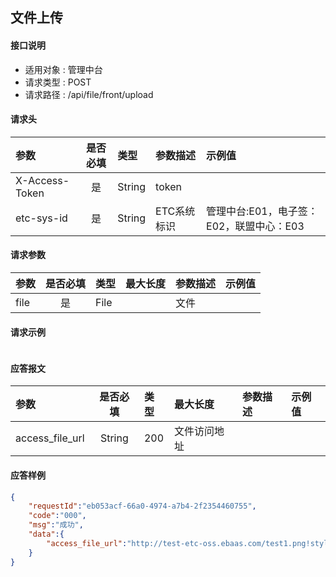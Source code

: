 ## 文件上传

#### 接口说明
* 适用对象 : 管理中台
* 请求类型 : POST
* 请求路径 : /api/file/front/upload

#### 请求头
| 参数           | 是否必填 | 类型   | 参数描述    | 示例值                    |
| :------------- | :------: | :----- | :---------- | :------------------------ |
| X-Access-Token |    是    | String | token       |                           |
| etc-sys-id     |    是    | String | ETC系统标识 | 管理中台:E01，电子签：E02，联盟中心：E03 |

#### 请求参数
| 参数 | 是否必填 | 类型 | 最大长度 | 参数描述 | 示例值 |
|:----|:-------:|:-----|:-------|:--------|:------|
| file | 是 | File |  | 文件 |   |


#### 请求示例
```

```

#### 应答报文
| 参数 | 是否必填 | 类型 | 最大长度 | 参数描述 | 示例值 |
|:----|:-------:|:----|:--------|:--------|:------|
| access_file_url | String | 200 | 文件访问地址 |  |



#### 应答样例
```json
{
    "requestId":"eb053acf-66a0-4974-a7b4-2f2354460755",
    "code":"000",
    "msg":"成功",
    "data":{
        "access_file_url":"http://test-etc-oss.ebaas.com/test1.png!style0.jpg"
    }
}
```
